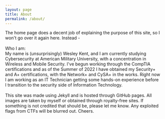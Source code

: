 ```yaml
---
layout: page
title: About
permalink: /about/
---
```


The home page does a decent job of explaining the purpose of this site, so I won't go over it again here. Instead - 
<br><br>
Who I am:<br>
My name is (unsurprisingly) Wesley Kent, and I am currently studying Cybersecurity at American Military University, with a concentration in Wireless and Mobile Security. I've begun working through the CompTIA certifications and as of the Summer of 2022 I have obtained my Security+ and A+ certifications, with the Network+ and CySA+ in the works. Right now I am working as an IT Technician getting some hands-on experience before I transition to the security side of Information Technology.
<br><br>
This site was made using Jekyll and is hosted through GitHub pages. All images are taken by myself or obtained through royalty-free sites. If something is not credited that should be, please let me know. Any exploited flags from CTFs will be blurred out. Cheers.
